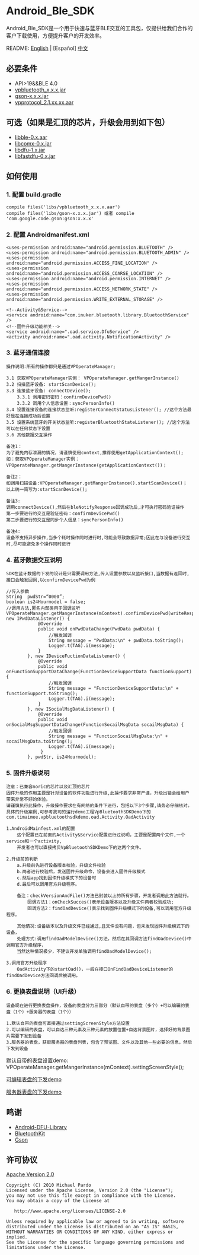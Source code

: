 # Android_Ble_SDK
Android_Ble_SDK是一个用于快速与蓝牙BLE交互的工具包，仅提供给我们合作的客户下载使用，方便提升客户的开发效率。


README: [English](https://github.com/Sartharian/Android_Ble_SDK/blob/master/README_EN.md) | 
		[Español]
        [中文](https://github.com/Sartharian/Android_Ble_SDK/blob/master/README.md) 

## 必要条件

    
   * API>19&&BLE 4.0  
   * [vpbluetooth_x.x.x.jar](https://github.com/Sartharian/Android_Ble_SDK/tree/master/android_sdk_source/jar_base)
   * [gson-x.x.x.jar](https://github.com/Sartharian/Android_Ble_SDK/tree/master/android_sdk_source/jar_base)
   * [vpprotocol_2.1.xx.xx.aar](https://github.com/Sartharian/Android_Ble_SDK/tree/master/android_sdk_source/jar_core)

## 可选（如果是汇顶的芯片，升级会用到如下包）

   * [libble-0.x.aar](https://github.com/Sartharian/Android_Ble_SDK/tree/master/android_sdk_source/jar_base)
   * [libcomx-0.x.jar](https://github.com/Sartharian/Android_Ble_SDK/tree/master/android_sdk_source/jar_base)
   * [libdfu-1.x.jar](https://github.com/Sartharian/Android_Ble_SDK/tree/master/android_sdk_source/jar_base)
   * [libfastdfu-0.x.jar](https://github.com/Sartharian/Android_Ble_SDK/tree/master/android_sdk_source/jar_base)

## 如何使用

### 1. 配置 build.gradle

    compile files('libs/vpbluetooth_x.x.x.aar')  
    compile files('libs/gson-x.x.x.jar') 或者 compile 'com.google.code.gson:gson:x.x.x'  

### 2. 配置 Androidmanifest.xml

    <uses-permission android:name="android.permission.BLUETOOTH" />
    <uses-permission android:name="android.permission.BLUETOOTH_ADMIN" />
    <uses-permission android:name="android.permission.ACCESS_FINE_LOCATION" />
    <uses-permission android:name="android.permission.ACCESS_COARSE_LOCATION" />
    <uses-permission android:name="android.permission.INTERNET" />
    <uses-permission android:name="android.permission.ACCESS_NETWORK_STATE" />
    <uses-permission android:name="android.permission.WRITE_EXTERNAL_STORAGE" />
    
    <!--Activity&Service-->
    <service android:name="com.inuker.bluetooth.library.BluetoothService" />        
    <!--固件升级功能相关-->
    <service android:name=".oad.service.DfuService" /> 
    <activity android:name=".oad.activity.NotificationActivity" />
    
### 3. 蓝牙通信连接


    操作说明:所有的操作都只是通过VPOperateManager;
    
    3.1 获取VPOperateManager实例： VPOperateManager.getMangerInstance()
    3.2 扫描蓝牙设备: startScanDevice();
    3.3 连接蓝牙设备: connectDevice();
        3.3.1 调用密码密码：confirmDevicePwd()
        3.3.2 调用个人信息设置：syncPersonInfo()
    3.4 设置连接设备的连接状态监听:registerConnectStatusListener(); //这个方法最好是在连接成功后设置
    3.5 设置系统蓝牙的开关状态监听:registerBluetoothStateListener(); //这个方法可以在任何状态下设置
    3.6 其他数据交互操作
    
    备注1：
    为了避免内存泄漏的情况，请谨慎使用context,推荐使用getApplicationContext();
    如：获取VPOperateManager实例：VPOperateManager.getMangerInstance(getApplicationContext())；
    
    备注2： 
    如调用扫描设备:VPOperateManager.getMangerInstance().startScanDevice()；
    以上统一简写为:startScanDevice();
    
    备注3:
    调用connectDevice(),然后在bleNotifyResponse回调成功后,才可执行密码验证操作
    第一步要进行的交互是验证密码：confirmDevicePwd()
    第二步要进行的交互是同步个人信息：syncPersonInfo()

    备注4:
    设备不支持异步操作,当多个耗时操作同时进行时,可能会导致数据异常;因此在与设备进行交互时,尽可能避免多个操作同时进行

### 4. 蓝牙数据交互说明

    SDK在蓝牙数据的下发的设计是只需要调用方法,传入设置参数以及监听接口,当数据有返回时,接口会触发回调,以confirmDevicePwd为例
    
    //传入参数
    String  pwdStr=“0000”;
    boolean is24Hourmodel = false;   
    //调用方法,匿名内部类用于回调监听
    VPOperateManager.getMangerInstance(mContext).confirmDevicePwd(writeResponse, new IPwdDataListener() {
                @Override
                public void onPwdDataChange(PwdData pwdData) {
                    //触发回调
                    String message = "PwdData:\n" + pwdData.toString();
                    Logger.t(TAG).i(message);
                }
            }, new IDeviceFuctionDataListener() {
                @Override
                public void onFunctionSupportDataChange(FunctionDeviceSupportData functionSupport) {
                    //触发回调
                    String message = "FunctionDeviceSupportData:\n" + functionSupport.toString();
                    Logger.t(TAG).i(message);
                }
            }, new ISocialMsgDataListener() {
                @Override
                public void onSocialMsgSupportDataChange(FunctionSocailMsgData socailMsgData) {
                    //触发回调
                    String message = "FunctionSocailMsgData:\n" + socailMsgData.toString();
                    Logger.t(TAG).i(message);
                 }
            }, pwdStr, is24Hourmodel);
            
### 5. 固件升级说明

    注意：已兼容noric的芯片以及汇顶的芯片
    固件升级的作用主要是针对设备的软件功能进行升级,此操作要求非常严谨，升级出错会给用户带来非常不好的体验。  
    请谨慎执行此操作，升级操作要求在有网络的条件下进行，包括以下3个步骤,请务必仔细核对。  
    具体的升级案例,可参考我司的运行demo工程VpBluetoothSDKDemo下的com.timaimee.vpbluetoothsdkdemo.oad.Activity.OadActivity
    
    1.AndroidMainfest.xml的配置	      
        这个配置已在前面的Activity&Service配置进行过说明，主要是配置两个文件,一个service和一个activity,
        开发者也可以直接拷贝VpBluetoothSDKDemo下的这两个文件。
    
    2.升级前的判断
        a.升级前先进行设备版本校验，升级文件校验
        b.两者进行校验后，发送固件升级命令，设备会进入固件升级模式
        c.然后app找到固件升级模式下的设备时
        d.最后可以调用官方升级程序。

        备注：checkVersionAndFile()方法已封装以上的所有步骤，开发者调用此方法就行。
            回调方法1：onCheckSucces()表示设备版本以及升级文件两者校验成功;
            回调方法2：findOadDevice()表示找到固件升级模式下的设备,可以调用官方升级程序。
         
        其他情况:设备版本以及升级文件已经通过,且文件没有问题，但未发现固件升级模式下的设备，
        处理方式:调用findOadModelDevice()方法，然后在其回调方法findOadDevice()中调用官方升级程序，
        当然这种情况极少，不建议开发单独调用findOadModelDevice();
    
    3.调用官方升级程序
        OadActivity下的startOad()，一般在接口OnFindOadDeviceListener的findOadDevice方法回调后被调用。

### 6. 更换表盘说明（UI升级）
	
	设备现在进行更换表盘操作，设备的表盘分为三部分（默认自带的表盘（多个）+可以编辑的表盘（1个）+服务器的表盘（1个））

	1.默认自带的表盘可直接通过settingScreenStyle方法设置
	2.可以编辑的表盘，可以自选三种元素及三种元素的放置位置+自选背景图片，选择好的背景图片需要下发到设备
	3.服务器的表盘，获取服务器的表盘列表，包含了预览图、文件以及其他一些必要的信息，然后下发到设备

默认自带的表盘设置demo: VPOperateManager.getMangerInstance(mContext).settingScreenStyle();

[可编辑表盘的下发demo](https://github.com/HBandSDK/Android_Ble_SDK/blob/caff11a10f493ac8c6e8471708984fd8e6a15a86/android_sdk_source/Demo/VpBluetoothSDK/app/src/main/java/com/timaimee/vpdemo/activity/UiUpdateCustomActivity.java)

[服务器表盘的下发demo](https://github.com/HBandSDK/Android_Ble_SDK/blob/caff11a10f493ac8c6e8471708984fd8e6a15a86/android_sdk_source/Demo/VpBluetoothSDK/app/src/main/java/com/timaimee/vpdemo/activity/UiUpdateServerActivity.java)

	
	

## 鸣谢

* [Android-DFU-Library](https://github.com/NordicSemiconductor/Android-DFU-Library)
* [BluetoothKit](https://github.com/dingjikerbo/BluetoothKit)  
* [Gson](https://github.com/google/gson)  



## 许可协议
[Apache Version 2.0](http://www.apache.org/licenses/LICENSE-2.0.html)

    Copyright (C) 2010 Michael Pardo
    Licensed under the Apache License, Version 2.0 (the "License");
    you may not use this file except in compliance with the License.
    You may obtain a copy of the License at

       http://www.apache.org/licenses/LICENSE-2.0

    Unless required by applicable law or agreed to in writing, software
    distributed under the License is distributed on an "AS IS" BASIS,
    WITHOUT WARRANTIES OR CONDITIONS OF ANY KIND, either express or implied.
    See the License for the specific language governing permissions and
    limitations under the License.








